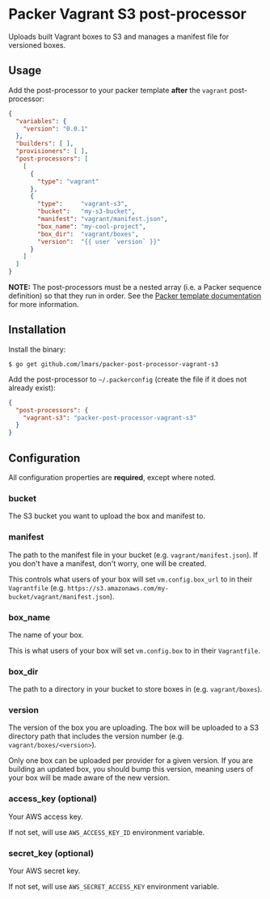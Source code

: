 Packer Vagrant S3 post-processor
================================

Uploads built Vagrant boxes to S3 and manages a manifest file for versioned boxes.

Usage
-----

Add the post-processor to your packer template **after** the `vagrant` post-processor:

```json
{
  "variables": {
    "version": "0.0.1"
  },
  "builders": [ ],
  "provisioners": [ ],
  "post-processors": [
    [
      {
        "type": "vagrant"
      },
      {
        "type":     "vagrant-s3",
        "bucket":   "my-s3-bucket",
        "manifest": "vagrant/manifest.json",
        "box_name": "my-cool-project",
        "box_dir":  "vagrant/boxes",
        "version":  "{{ user `version` }}"
      }
    ]
  ]
}
```

**NOTE:** The post-processors must be a nested array (i.e. a Packer sequence definition) so that they run in order. See the [Packer template documentation](http://www.packer.io/docs/templates/post-processors.html) for more information.

Installation
------------

Install the binary:

```
$ go get github.com/lmars/packer-post-processor-vagrant-s3
```

Add the post-processor to `~/.packerconfig` (create the file if it does not already exist):

```json
{
  "post-processors": {
    "vagrant-s3": "packer-post-processor-vagrant-s3"
  }
}
```

Configuration
-------------

All configuration properties are **required**, except where noted.

### bucket

The S3 bucket you want to upload the box and manifest to.

### manifest

The path to the manifest file in your bucket (e.g. `vagrant/manifest.json`). If you don't have a manifest, don't worry, one will be created.

This controls what users of your box will set `vm.config.box_url` to in their `Vagrantfile` (e.g. `https://s3.amazonaws.com/my-bucket/vagrant/manifest.json`).

### box_name

The name of your box.

This is what users of your box will set `vm.config.box` to in their `Vagrantfile`.

### box_dir

The path to a directory in your bucket to store boxes in (e.g. `vagrant/boxes`).

### version

The version of the box you are uploading. The box will be uploaded to a S3 directory path that includes the version number (e.g. `vagrant/boxes/<version>`).

Only one box can be uploaded per provider for a given version. If you are building an updated box, you should bump this version, meaning users of your box will be made aware of the new version.

### access_key (optional)

Your AWS access key.

If not set, will use `AWS_ACCESS_KEY_ID` environment variable.

### secret_key (optional)

Your AWS secret key.

If not set, will use `AWS_SECRET_ACCESS_KEY` environment variable.
